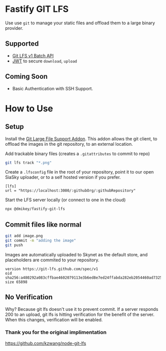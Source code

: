 # Fastify GIT LFS

Use use `git` to manage your static files and offload them to a large binary provider.

## Supported

- [Git LFS v1 Batch API](https://github.com/github/git-lfs/blob/master/docs/api/http-v1-batch.md)
- [JWT](http://jwt.io) to secure `download`, `upload`

## Coming Soon

- Basic Authentication with SSH Support.

# How to Use

## Setup

Install the [Git Large File Support Addon](https://git-lfs.github.com/). This addon allows the git client, to offload the images in the git repository, to an external location.

Add trackable binary files (creates a `.gitattributes` to commit to repo)

```bash
git lfs track "*.png"
```

Create a `.lfsconfig` file in the root of your repository, point it to our open SiaSky uploader, or to a self hosted version if you prefer.

```text
[lfs]
url = "https://localhost:3000/:githubOrg/:githubRepository"
```

Start the LFS server locally (or connect to one in the cloud)

```bash
npx @dmikey/fastify-git-lfs
```

## Commit files like normal

```bash
git add image.png
git commit -m "adding the image"
git push
```

Images are automatically uploaded to Skynet as the default store, and placeholders are commited to your repository.

```text
version https://git-lfs.github.com/spec/v1
oid sha256:a480292a083cffbae4602079113e3b6ed8e7ed24ffabda282eb2054460ad7325
size 65898
```

## No Verification

Why? Because git lfs doesn't use it to prevent commit. If a server responds 200 to an upload, git lfs is hitting verification for the benefit of the server. When this changes, verification will be enabled.

### Thank you for the original implimentation

https://github.com/kzwang/node-git-lfs
